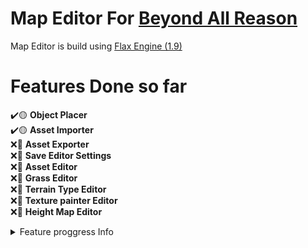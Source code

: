 # Map Editor For [Beyond All Reason](https://www.beyondallreason.info)<br>
Map Editor is build using [Flax Engine (1.9)](https://flaxengine.com)

# Features Done so far
✔️🟡 **Object Placer**<br>
✔️🟡 **Asset Importer**<br>
❌🔴 **Asset Exporter**<br>
❌🔴 **Save Editor Settings**<br>
❌🔴 **Asset Editor**<br>
❌🔴 **Grass Editor**<br>
❌🔴 **Terrain Type Editor**<br>
❌🔴 **Texture painter Editor**<br>
❌🔴 **Height Map Editor**<br>

<details>
<summary>Feature proggress Info</summary>
🔴 - no one is working on it <br>
🟠 - work on a feature has started <br>
🟡 - fresh out of the owen (incompilte) <br>
🟢 - ready for use but in testing <br>
🔵 - stabile no bugs <br>
🟣 - Planed but maybe never added
❌ - not iplemented <br>
➖ - some of it is implemeted <br>
✔️ - done and usable <br>
</details>
